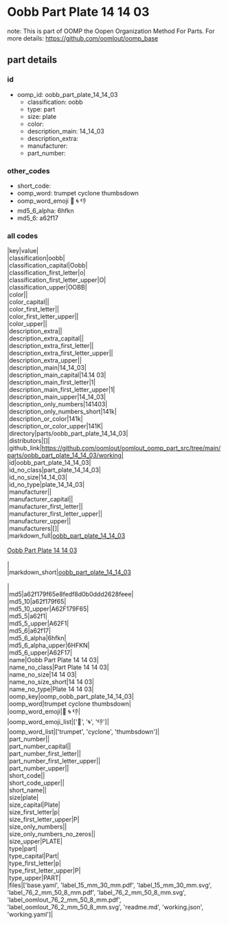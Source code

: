 # Oobb Part Plate 14 14 03  

note: This is part of OOMP the Oopen Organization Method For Parts. For more details: https://github.com/oomlout/oomp_base

##  part details





### id
* oomp_id: oobb_part_plate_14_14_03
  * classification: oobb
  * type: part
  * size: plate
  * color: 
  * description_main: 14_14_03
  * description_extra: 
  * manufacturer: 
  * part_number: 

### other_codes
* short_code: 
* oomp_word: trumpet cyclone thumbsdown
* oomp_word_emoji :trumpet: :cyclone: :thumbsdown:
* md5_6_alpha: 6hfkn
* md5_6: a62f17

### all codes 
|key|value|  
|classification|oobb|  
|classification_capital|Oobb|  
|classification_first_letter|o|  
|classification_first_letter_upper|O|  
|classification_upper|OOBB|  
|color||  
|color_capital||  
|color_first_letter||  
|color_first_letter_upper||  
|color_upper||  
|description_extra||  
|description_extra_capital||  
|description_extra_first_letter||  
|description_extra_first_letter_upper||  
|description_extra_upper||  
|description_main|14_14_03|  
|description_main_capital|14.14 03|  
|description_main_first_letter|1|  
|description_main_first_letter_upper|1|  
|description_main_upper|14_14_03|  
|description_only_numbers|141403|  
|description_only_numbers_short|141k|  
|description_or_color|141k|  
|description_or_color_upper|141K|  
|directory|parts/oobb_part_plate_14_14_03|  
|distributors|[]|  
|github_link|https://github.com/oomlout/oomlout_oomp_part_src/tree/main/parts/oobb_part_plate_14_14_03/working|  
|id|oobb_part_plate_14_14_03|  
|id_no_class|part_plate_14_14_03|  
|id_no_size|14_14_03|  
|id_no_type|plate_14_14_03|  
|manufacturer||  
|manufacturer_capital||  
|manufacturer_first_letter||  
|manufacturer_first_letter_upper||  
|manufacturer_upper||  
|manufacturers|[]|  
|markdown_full|[oobb_part_plate_14_14_03](https://github.com/oomlout/oomlout_oomp_part_src/tree/main/parts/oobb_part_plate_14_14_03/working)<br>[](https://github.com/oomlout/oomlout_oomp_part_src/tree/main/parts/oobb_part_plate_14_14_03/working)<br>[Oobb Part Plate 14 14 03](https://github.com/oomlout/oomlout_oomp_part_src/tree/main/parts/oobb_part_plate_14_14_03/working)<br><br>|  
|markdown_short|[oobb_part_plate_14_14_03](https://github.com/oomlout/oomlout_oomp_part_src/tree/main/parts/oobb_part_plate_14_14_03/working)<br><br>|  
|md5|a62f179f65e8fedf8d0b0ddd2628feee|  
|md5_10|a62f179f65|  
|md5_10_upper|A62F179F65|  
|md5_5|a62f1|  
|md5_5_upper|A62F1|  
|md5_6|a62f17|  
|md5_6_alpha|6hfkn|  
|md5_6_alpha_upper|6HFKN|  
|md5_6_upper|A62F17|  
|name|Oobb Part Plate 14 14 03|  
|name_no_class|Part Plate 14 14 03|  
|name_no_size|14 14 03|  
|name_no_size_short|14 14 03|  
|name_no_type|Plate 14 14 03|  
|oomp_key|oomp_oobb_part_plate_14_14_03|  
|oomp_word|trumpet cyclone thumbsdown|  
|oomp_word_emoji|:trumpet: :cyclone: :thumbsdown:|  
|oomp_word_emoji_list|[':trumpet:', ':cyclone:', ':thumbsdown:']|  
|oomp_word_list|['trumpet', 'cyclone', 'thumbsdown']|  
|part_number||  
|part_number_capital||  
|part_number_first_letter||  
|part_number_first_letter_upper||  
|part_number_upper||  
|short_code||  
|short_code_upper||  
|short_name||  
|size|plate|  
|size_capital|Plate|  
|size_first_letter|p|  
|size_first_letter_upper|P|  
|size_only_numbers||  
|size_only_numbers_no_zeros||  
|size_upper|PLATE|  
|type|part|  
|type_capital|Part|  
|type_first_letter|p|  
|type_first_letter_upper|P|  
|type_upper|PART|  
|files|['base.yaml', 'label_15_mm_30_mm.pdf', 'label_15_mm_30_mm.svg', 'label_76_2_mm_50_8_mm.pdf', 'label_76_2_mm_50_8_mm.svg', 'label_oomlout_76_2_mm_50_8_mm.pdf', 'label_oomlout_76_2_mm_50_8_mm.svg', 'readme.md', 'working.json', 'working.yaml']|  
